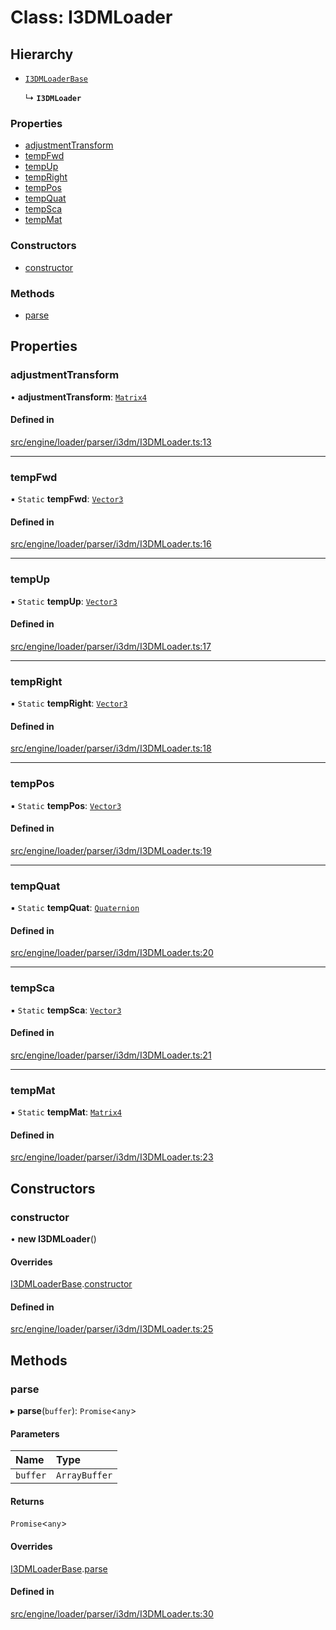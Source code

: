 # Class: I3DMLoader

## Hierarchy

- [`I3DMLoaderBase`](I3DMLoaderBase.md)

  ↳ **`I3DMLoader`**


### Properties

- [adjustmentTransform](I3DMLoader.md#adjustmenttransform)
- [tempFwd](I3DMLoader.md#tempfwd)
- [tempUp](I3DMLoader.md#tempup)
- [tempRight](I3DMLoader.md#tempright)
- [tempPos](I3DMLoader.md#temppos)
- [tempQuat](I3DMLoader.md#tempquat)
- [tempSca](I3DMLoader.md#tempsca)
- [tempMat](I3DMLoader.md#tempmat)

### Constructors

- [constructor](I3DMLoader.md#constructor)

### Methods

- [parse](I3DMLoader.md#parse)

## Properties

### adjustmentTransform

• **adjustmentTransform**: [`Matrix4`](Matrix4.md)

#### Defined in

[src/engine/loader/parser/i3dm/I3DMLoader.ts:13](https://github.com/Orillusion/orillusion/blob/main/src/engine/loader/parser/i3dm/I3DMLoader.ts#L13)

___

### tempFwd

▪ `Static` **tempFwd**: [`Vector3`](Vector3.md)

#### Defined in

[src/engine/loader/parser/i3dm/I3DMLoader.ts:16](https://github.com/Orillusion/orillusion/blob/main/src/engine/loader/parser/i3dm/I3DMLoader.ts#L16)

___

### tempUp

▪ `Static` **tempUp**: [`Vector3`](Vector3.md)

#### Defined in

[src/engine/loader/parser/i3dm/I3DMLoader.ts:17](https://github.com/Orillusion/orillusion/blob/main/src/engine/loader/parser/i3dm/I3DMLoader.ts#L17)

___

### tempRight

▪ `Static` **tempRight**: [`Vector3`](Vector3.md)

#### Defined in

[src/engine/loader/parser/i3dm/I3DMLoader.ts:18](https://github.com/Orillusion/orillusion/blob/main/src/engine/loader/parser/i3dm/I3DMLoader.ts#L18)

___

### tempPos

▪ `Static` **tempPos**: [`Vector3`](Vector3.md)

#### Defined in

[src/engine/loader/parser/i3dm/I3DMLoader.ts:19](https://github.com/Orillusion/orillusion/blob/main/src/engine/loader/parser/i3dm/I3DMLoader.ts#L19)

___

### tempQuat

▪ `Static` **tempQuat**: [`Quaternion`](Quaternion.md)

#### Defined in

[src/engine/loader/parser/i3dm/I3DMLoader.ts:20](https://github.com/Orillusion/orillusion/blob/main/src/engine/loader/parser/i3dm/I3DMLoader.ts#L20)

___

### tempSca

▪ `Static` **tempSca**: [`Vector3`](Vector3.md)

#### Defined in

[src/engine/loader/parser/i3dm/I3DMLoader.ts:21](https://github.com/Orillusion/orillusion/blob/main/src/engine/loader/parser/i3dm/I3DMLoader.ts#L21)

___

### tempMat

▪ `Static` **tempMat**: [`Matrix4`](Matrix4.md)

#### Defined in

[src/engine/loader/parser/i3dm/I3DMLoader.ts:23](https://github.com/Orillusion/orillusion/blob/main/src/engine/loader/parser/i3dm/I3DMLoader.ts#L23)

## Constructors

### constructor

• **new I3DMLoader**()

#### Overrides

[I3DMLoaderBase](I3DMLoaderBase.md).[constructor](I3DMLoaderBase.md#constructor)

#### Defined in

[src/engine/loader/parser/i3dm/I3DMLoader.ts:25](https://github.com/Orillusion/orillusion/blob/main/src/engine/loader/parser/i3dm/I3DMLoader.ts#L25)

## Methods

### parse

▸ **parse**(`buffer`): `Promise`<`any`\>

#### Parameters

| Name | Type |
| :------ | :------ |
| `buffer` | `ArrayBuffer` |

#### Returns

`Promise`<`any`\>

#### Overrides

[I3DMLoaderBase](I3DMLoaderBase.md).[parse](I3DMLoaderBase.md#parse)

#### Defined in

[src/engine/loader/parser/i3dm/I3DMLoader.ts:30](https://github.com/Orillusion/orillusion/blob/main/src/engine/loader/parser/i3dm/I3DMLoader.ts#L30)
